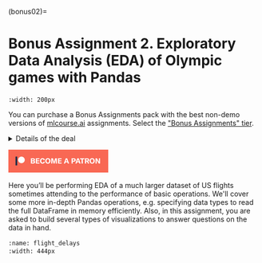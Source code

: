 (bonus02)=

# Bonus Assignment 2. Exploratory Data Analysis (EDA) of Olympic games with Pandas

```{figure} /_static/img/topic2-teaser.jpg
:width: 200px
```

You can purchase a Bonus Assignments pack with the best non-demo versions of [mlcourse.ai](https://mlcourse.ai/) assignments. Select the ["Bonus Assignments" tier](https://www.patreon.com/ods_mlcourse).

<details>
  <summary>Details of the deal</summary>

mlcourse.ai is still in self-paced mode but we offer you Bonus Assignments with solutions for a contribution of $17/month. The idea is that you pay for ~1-5 months while studying the course materials, but a single contribution is still fine and opens your access to the bonus pack.

Note: the first payment is charged at the moment of joining the Tier Patreon, and the next payment is charged on the 1st day of the next month, thus it's better to purchase the pack in the 1st half of the month.

mlcourse.ai is never supposed to go fully monetized (it's created in the wonderful open ODS.ai community and will remain open and free) but it'd help to cover some operational costs, and Yury also put in quite some effort into assembling all the best assignments into one pack. Please note that unlike the rest of the course content, Bonus Assignments are copyrighted. Informally, Yury's fine if you share the pack with 2-3 friends but public sharing of the Bonus Assignments pack is prohibited.
</details>

[![Patreon](../../_static/img/become_a_patron.png)](https://www.patreon.com/ods_mlcourse)

Here you’ll be performing EDA of a much larger dataset of US flights sometimes attending to the performance of basic operations. We'll cover some more in-depth Pandas operations, e.g. specifying data types to read the full DataFrame in memory efficiently. Also, in this assignment, you are asked to build several types of visualizations to answer questions on the data in hand.



```{figure} /_static/img/flight_delays.jpg
:name: flight_delays
:width: 444px
```
